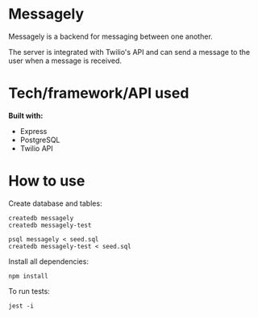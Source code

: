 # Messagely

Messagely is a backend for messaging between one another.

The server is integrated with Twilio's API and can send a message to the user when a message is received.

# Tech/framework/API used
**Built with:**
- Express
- PostgreSQL
- Twilio API

# How to use
Create database and tables:
```
createdb messagely
createdb messagely-test

psql messagely < seed.sql
createdb messagely-test < seed.sql

```
Install all dependencies:
```
npm install
```

To run tests:
```
jest -i
```

